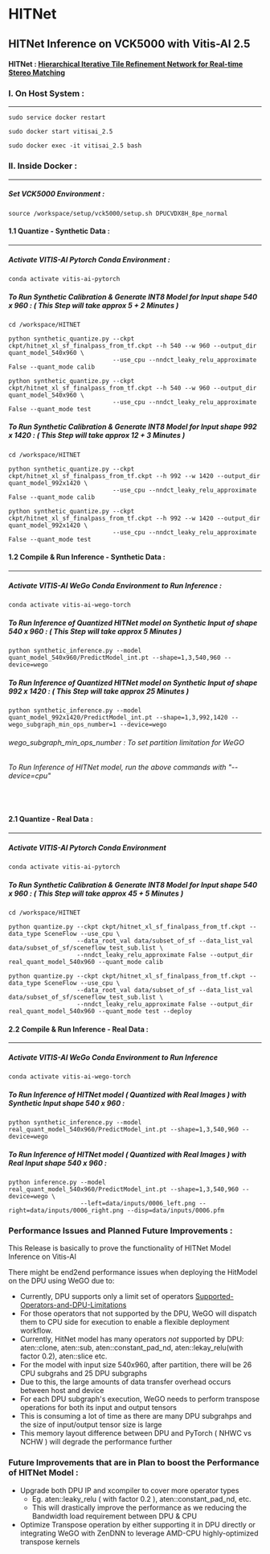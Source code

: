 # HITNet 

## HITNet Inference on VCK5000 with Vitis-AI 2.5

#### HITNet : [Hierarchical Iterative Tile Refinement Network for Real-time Stereo Matching](https://arxiv.org/pdf/2007.12140.pdf)


### I. On Host System : 
------------------------------------------------------------

```
sudo service docker restart 
```
```
sudo docker start vitisai_2.5 
```
```
sudo docker exec -it vitisai_2.5 bash
```

### II. Inside Docker : 
------------------------------------------------------------

##### Set VCK5000 Environment :

```
source /workspace/setup/vck5000/setup.sh DPUCVDX8H_8pe_normal
```

#### 1.1 Quantize - Synthetic Data :
------------------------------------------------------------
##### Activate VITIS-AI Pytorch Conda Environment :
```
conda activate vitis-ai-pytorch 
```

##### To Run Synthetic Calibration & Generate INT8 Model for Input shape 540 x 960 : ( This Step will take approx 5 + 2 Minutes ) 
```
cd /workspace/HITNET
```
```
python synthetic_quantize.py --ckpt ckpt/hitnet_xl_sf_finalpass_from_tf.ckpt --h 540 --w 960 --output_dir quant_model_540x960 \
                             --use_cpu --nndct_leaky_relu_approximate False --quant_mode calib 
```
```
python synthetic_quantize.py --ckpt ckpt/hitnet_xl_sf_finalpass_from_tf.ckpt --h 540 --w 960 --output_dir quant_model_540x960 \
                             --use_cpu --nndct_leaky_relu_approximate False --quant_mode test
```

##### To Run Synthetic Calibration & Generate INT8 Model for Input shape 992 x 1420 : ( This Step will take approx 12 + 3 Minutes ) 
```
cd /workspace/HITNET
```
```
python synthetic_quantize.py --ckpt ckpt/hitnet_xl_sf_finalpass_from_tf.ckpt --h 992 --w 1420 --output_dir quant_model_992x1420 \
                             --use_cpu --nndct_leaky_relu_approximate False --quant_mode calib
```
```
python synthetic_quantize.py --ckpt ckpt/hitnet_xl_sf_finalpass_from_tf.ckpt --h 992 --w 1420 --output_dir quant_model_992x1420 \
                             --use_cpu --nndct_leaky_relu_approximate False --quant_mode test
```

#### 1.2 Compile & Run Inference  - Synthetic Data :
------------------------------------------------------------
##### Activate VITIS-AI WeGo Conda Environment to Run Inference :
```
conda activate vitis-ai-wego-torch 
```

##### To Run Inference of Quantized HITNet model on Synthetic Input of shape 540 x 960 : ( This Step will take approx 5 Minutes )
```
python synthetic_inference.py --model quant_model_540x960/PredictModel_int.pt --shape=1,3,540,960 --device=wego
```

##### To Run Inference of Quantized HITNet model on Synthetic Input of shape 992 x 1420 : ( This Step will take approx 25 Minutes )
```
python synthetic_inference.py --model quant_model_992x1420/PredictModel_int.pt --shape=1,3,992,1420 --wego_subgraph_min_ops_number=1 --device=wego
```
###### wego_subgraph_min_ops_number : To set partition limitation for WeGO
###### To Run Inference of HITNet model, run the above commands with "--device=cpu"

<br>

#### 2.1 Quantize - Real Data :
------------------------------------------------------------
##### Activate VITIS-AI Pytorch Conda Environment 
```
conda activate vitis-ai-pytorch 
```
##### To Run Synthetic Calibration & Generate INT8 Model for Input shape 540 x 960 : ( This Step will take approx 45 + 5 Minutes ) 
```
cd /workspace/HITNET
```
```
python quantize.py --ckpt ckpt/hitnet_xl_sf_finalpass_from_tf.ckpt --data_type SceneFlow --use_cpu \
                   --data_root_val data/subset_of_sf --data_list_val data/subset_of_sf/sceneflow_test_sub.list \
                   --nndct_leaky_relu_approximate False --output_dir real_quant_model_540x960 --quant_mode calib
```
```
python quantize.py --ckpt ckpt/hitnet_xl_sf_finalpass_from_tf.ckpt --data_type SceneFlow --use_cpu \
                   --data_root_val data/subset_of_sf --data_list_val data/subset_of_sf/sceneflow_test_sub.list \
                   --nndct_leaky_relu_approximate False --output_dir real_quant_model_540x960 --quant_mode test --deploy
```
#### 2.2 Compile & Run Inference  - Real Data :
------------------------------------------------------------
##### Activate VITIS-AI WeGo Conda Environment to Run Inference 
```
conda activate vitis-ai-wego-torch
```
##### To Run Inference of  HITNet model ( Quantized with Real Images ) with Synthetic Input shape 540 x 960 :
```
python synthetic_inference.py --model real_quant_model_540x960/PredictModel_int.pt --shape=1,3,540,960 --device=wego 
```

##### To Run Inference of  HITNet model ( Quantized with Real Images ) with Real Input shape 540 x 960 :
```
python inference.py --model real_quant_model_540x960/PredictModel_int.pt --shape=1,3,540,960 --device=wego \
                    --left=data/inputs/0006_left.png --right=data/inputs/0006_right.png --disp=data/inputs/0006.pfm

```

### Performance Issues and Planned Future Improvements :
This Release is basically to prove the functionality of HITNet Model Inference on Vitis-AI 

There might be end2end performance issues when deploying the HitModel on the DPU using WeGO due to:

* Currently, DPU supports only a limit set of operators [Supported-Operators-and-DPU-Limitations](https://docs.xilinx.com/r/en-US/ug1414-vitis-ai/Supported-Operators-and-DPU-Limitations)
* For those operators that not supported by the DPU, WeGO will dispatch them to CPU side for execution to enable a flexible deployment workflow. 
* Currently, HitNet model has many operators *not* supported by DPU: aten::clone, aten::sub, aten::constant_pad_nd, aten::lekay_relu(with factor 0.2), aten::slice etc. 
* For the model with input size 540x960, after partition, there will be 26 CPU subgrahs and 25 DPU subgraphs
* Due to this, the large amounts of data transfer overhead occurs between host and device
* For each DPU subgraph's execution, WeGO needs to perform transpose operations for both its input and output tensors
* This is consuming a lot of time as there are many DPU subgrahps and the size of input/output tensor size is large 
* This memory layout difference between DPU and PyTorch ( NHWC vs NCHW ) will degrade the performance further


### Future Improvements that are in Plan to boost the Performance of HITNet Model :

* Upgrade both DPU IP and xcompiler to cover more operator types
  * Eg. aten::leaky_relu ( with factor 0.2 ), aten::constant_pad_nd, etc.
  * This will drastically improve the performance as we reducing the Bandwidth load requirement between DPU & CPU
* Optimize Transpose operation by either supporting it in DPU directly or integrating WeGO with ZenDNN to leverage AMD-CPU highly-optimized transpose kernels

